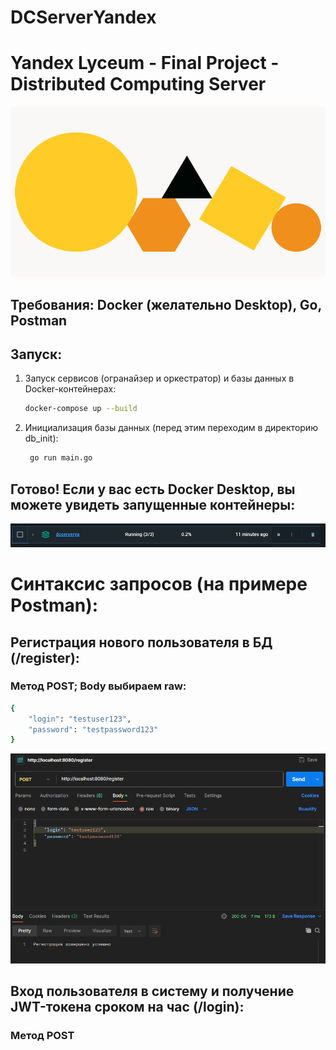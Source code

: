 # DCServerYandex
 # Yandex Lyceum - Final Project - Distributed Computing Server
 ![Logo](https://github.com/Mendium/DCServerYa/blob/main/orig.png)

## Требования: Docker (желательно Desktop), Go, Postman

## Запуск: 
 1. Запуск сервисов (огранайзер и оркестратор) и базы данных в Docker-контейнерах:
    
     ```bash
     docker-compose up --build
    ```
 2. Инициализация базы данных (перед этим переходим в директорию db_init):
    
    ```bash
     go run main.go
    ```
## Готово! Если у вас есть Docker Desktop, вы можете увидеть запущенные контейнеры:
![Ex](docs/1355.png)


# Синтаксис запросов (на примере Postman):
## Регистрация нового пользователя в БД (/register):
### Метод POST; Body выбираем raw:
```bash
{
    "login": "testuser123",
    "password": "testpassword123"
}
```
![Ex](docs/5352.png)
## Вход пользователя в систему и получение JWT-токена сроком на час (/login):
### Метод POST
```
